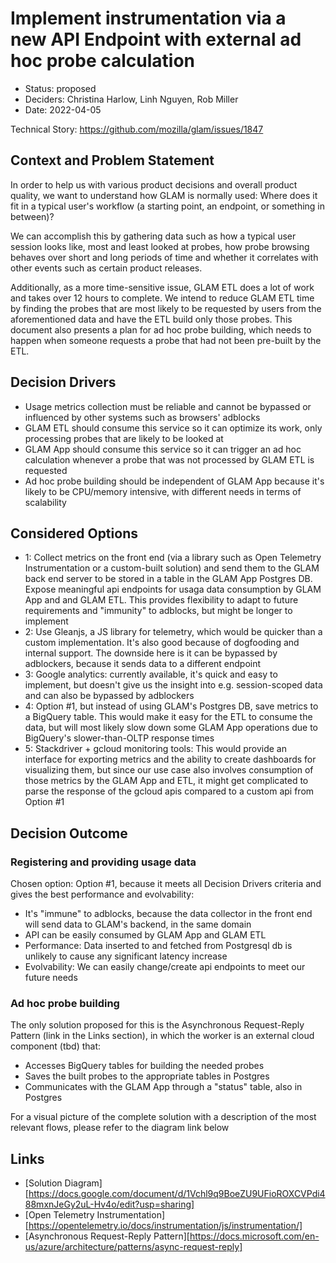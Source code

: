 # Implement instrumentation via a new API Endpoint with external ad hoc probe calculation

- Status: proposed
- Deciders: Christina Harlow, Linh Nguyen, Rob Miller
- Date: 2022-04-05

Technical Story: https://github.com/mozilla/glam/issues/1847

## Context and Problem Statement

In order to help us with various product decisions and overall product quality,
we want to understand how GLAM is normally used: Where does it fit in a typical
user's workflow (a starting point, an endpoint, or something in between)?

We can accomplish this by gathering data such as how a typical user session
looks like, most and least looked at probes, how probe browsing behaves over
short and long periods of time and whether it correlates with other events such
as certain product releases.

Additionally, as a more time-sensitive issue, GLAM ETL does a lot of work and
takes over 12 hours to complete. We intend to reduce GLAM ETL time by finding
the probes that are most likely to be requested by users from the aforementioned
data and have the ETL build only those probes. This document also presents a
plan for ad hoc probe building, which needs to happen when someone requests a
probe that had not been pre-built by the ETL.

## Decision Drivers

- Usage metrics collection must be reliable and cannot be bypassed or influenced
  by other systems such as browsers' adblocks
- GLAM ETL should consume this service so it can optimize its work, only
  processing probes that are likely to be looked at
- GLAM App should consume this service so it can trigger an ad hoc calculation
  whenever a probe that was not processed by GLAM ETL is requested
- Ad hoc probe building should be independent of GLAM App because it's likely to
  be CPU/memory intensive, with different needs in terms of scalability

## Considered Options

- 1: Collect metrics on the front end (via a library such as Open Telemetry
  Instrumentation or a custom-built solution) and send them to the GLAM back end
  server to be stored in a table in the GLAM App Postgres DB. Expose meaningful
  api endpoints for usaga data consumption by GLAM App and and GLAM ETL. This
  provides flexibility to adapt to future requirements and "immunity" to
  adblocks, but might be longer to implement
- 2: Use Gleanjs, a JS library for telemetry, which would be quicker than a
  custom implementation. It's also good because of dogfooding and internal
  support. The downside here is it can be bypassed by adblockers, because it
  sends data to a different endpoint
- 3: Google analytics: currently available, it's quick and easy to implement,
  but doesn't give us the insight into e.g. session-scoped data and can also be
  bypassed by adblockers
- 4: Option #1, but instead of using GLAM's Postgres DB, save metrics to a
  BigQuery table. This would make it easy for the ETL to consume the data, but
  will most likely slow down some GLAM App operations due to BigQuery's
  slower-than-OLTP response times
- 5: Stackdriver + gcloud monitoring tools: This would provide an interface for
  exporting metrics and the ability to create dashboards for visualizing them,
  but since our use case also involves consumption of those metrics by the GLAM
  App and ETL, it might get complicated to parse the response of the gcloud apis
  compared to a custom api from Option #1

## Decision Outcome

### Registering and providing usage data

Chosen option: Option #1, because it meets all Decision Drivers criteria and
gives the best performance and evolvability:

- It's "immune" to adblocks, because the data collector in the front end will
  send data to GLAM's backend, in the same domain
- API can be easily consumed by GLAM App and GLAM ETL
- Performance: Data inserted to and fetched from Postgresql db is unlikely to
  cause any significant latency increase
- Evolvability: We can easily change/create api endpoints to meet our future
  needs

### Ad hoc probe building

The only solution proposed for this is the Asynchronous Request-Reply Pattern
(link in the Links section), in which the worker is an external cloud component
(tbd) that:

- Accesses BigQuery tables for building the needed probes
- Saves the built probes to the appropriate tables in Postgres
- Communicates with the GLAM App through a "status" table, also in Postgres

For a visual picture of the complete solution with a description of the most
relevant flows, please refer to the diagram link below

## Links

<!-- Just so prettier doesn't lower-case the following link's characters: -->
<!-- prettier-ignore -->
- [Solution
  Diagram][https://docs.google.com/document/d/1Vchl9q9BoeZU9UFioROXCVPdi488mxnJeGy2uL-Hv4o/edit?usp=sharing]
- [Open Telemetry Instrumentation][https://opentelemetry.io/docs/instrumentation/js/instrumentation/]
- [Asynchronous Request-Reply
  Pattern][https://docs.microsoft.com/en-us/azure/architecture/patterns/async-request-reply]
